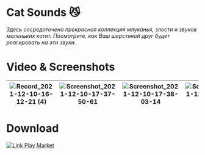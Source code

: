 # Cat Sounds :smirk_cat:
*Здесь сосредоточена прекрасная коллекция мяуканья, злости и звуков маленьких котят. Посмотрите, как Ваш шерстяной друг будет реагировать на эти звуки.*
# Video & Screenshots
| ![Record_2021-12-10-16-12-21 (4)](https://user-images.githubusercontent.com/62300353/145564433-1b78f546-b07d-4b3d-be10-5f4759d78263.gif) |![Screenshot_2021-12-10-17-37-50-61](https://user-images.githubusercontent.com/62300353/145562639-5f9a6ab0-9d9b-4e65-a767-5bcd867396e8.jpg) | ![Screenshot_2021-12-10-17-38-03-14](https://user-images.githubusercontent.com/62300353/145562634-c0f692a7-1fc0-4437-bdb7-3db0771c6263.jpg) | ![Screenshot_2021-12-10-17-38-15-33](https://user-images.githubusercontent.com/62300353/145562638-0513946a-ef1b-4746-ab8d-885af3ccc8c6.jpg) |
|--|--|--|--|
# Download
[![Link Play Market](https://user-images.githubusercontent.com/62300353/145561156-7ff5c372-db26-4304-8553-c4310cc926e2.png)](https://play.google.com/store/apps/details?id=com.alexeyyuditsky.catsounds)
